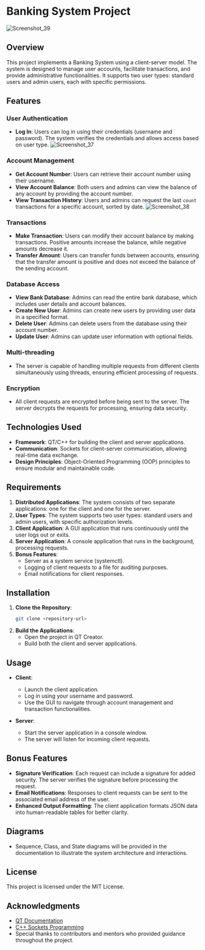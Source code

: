 # Banking System Project
![Screenshot_39](https://github.com/user-attachments/assets/03bdad81-44f5-4fdc-b614-3f12d71c619e)

## Overview
This project implements a Banking System using a client-server model. The system is designed to manage user accounts, facilitate transactions, and provide administrative functionalities. It supports two user types: standard users and admin users, each with specific permissions.

## Features
### User Authentication
- **Log In**: Users can log in using their credentials (username and password). The system verifies the credentials and allows access based on user type.
![Screenshot_37](https://github.com/user-attachments/assets/b8f640ff-f2f8-4533-85d1-241af490eee4)

### Account Management
- **Get Account Number**: Users can retrieve their account number using their username.
- **View Account Balance**: Both users and admins can view the balance of any account by providing the account number.
- **View Transaction History**: Users and admins can request the last `count` transactions for a specific account, sorted by date.
![Screenshot_38](https://github.com/user-attachments/assets/cb13fabd-78e1-4761-8e2f-7a6ceeb0c198)

### Transactions
- **Make Transaction**: Users can modify their account balance by making transactions. Positive amounts increase the balance, while negative amounts decrease it.
- **Transfer Amount**: Users can transfer funds between accounts, ensuring that the transfer amount is positive and does not exceed the balance of the sending account.

### Database Access
- **View Bank Database**: Admins can read the entire bank database, which includes user details and account balances.
- **Create New User**: Admins can create new users by providing user data in a specified format.
- **Delete User**: Admins can delete users from the database using their account number.
- **Update User**: Admins can update user information with optional fields.

### Multi-threading
- The server is capable of handling multiple requests from different clients simultaneously using threads, ensuring efficient processing of requests.

### Encryption
- All client requests are encrypted before being sent to the server. The server decrypts the requests for processing, ensuring data security.

## Technologies Used
- **Framework**: QT/C++ for building the client and server applications.
- **Communication**: Sockets for client-server communication, allowing real-time data exchange.
- **Design Principles**: Object-Oriented Programming (OOP) principles to ensure modular and maintainable code.

## Requirements
1. **Distributed Applications**: The system consists of two separate applications: one for the client and one for the server.
2. **User Types**: The system supports two user types: standard users and admin users, with specific authorization levels.
3. **Client Application**: A GUI application that runs continuously until the user logs out or exits.
4. **Server Application**: A console application that runs in the background, processing requests.
5. **Bonus Features**:
   - Server as a system service (systemctl).
   - Logging of client requests to a file for auditing purposes.
   - Email notifications for client responses.

## Installation
1. **Clone the Repository**:
   ```bash
   git clone <repository-url>
   ```
2. **Build the Applications**:
   - Open the project in QT Creator.
   - Build both the client and server applications.

## Usage
- **Client**: 
  - Launch the client application.
  - Log in using your username and password.
  - Use the GUI to navigate through account management and transaction functionalities.
  
- **Server**: 
  - Start the server application in a console window.
  - The server will listen for incoming client requests.

## Bonus Features
- **Signature Verification**: Each request can include a signature for added security. The server verifies the signature before processing the request.
- **Email Notifications**: Responses to client requests can be sent to the associated email address of the user.
- **Enhanced Output Formatting**: The client application formats JSON data into human-readable tables for better clarity.

## Diagrams
- Sequence, Class, and State diagrams will be provided in the documentation to illustrate the system architecture and interactions.

## License
This project is licensed under the MIT License.

## Acknowledgments
- [QT Documentation](https://doc.qt.io/)
- [C++ Sockets Programming](https://www.geeksforgeeks.org/socket-programming-cc/)
- Special thanks to contributors and mentors who provided guidance throughout the project.
